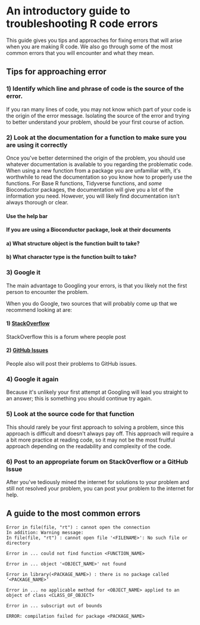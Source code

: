 # An introductory guide to troubleshooting R code errors

This guide gives you tips and approaches for fixing errors that will arise when 
you are making R code. We also go through some of the most common errors that 
you will encounter and what they mean. 

## Tips for approaching error

### 1) Identify which line and phrase of code is the source of the error.
If you ran many lines of code, you may not know which part of your code is the 
origin of the error message. Isolating the source of the error and trying to 
better understand your problem, should be your first course of action. 

### 2) Look at the documentation for a function to make sure you are using it correctly
Once you've better determined the origin of the problem, you should use whatever
documentation is available to you regarding the problematic code. When using 
a new function from a package you are unfamiliar with, it's worthwhile to read 
the documentation so you know how to properly use the functions. For Base R 
functions, Tidyverse functions, and *some* Bioconductor packages, the documentation
will give you a lot of the information you need. However, you will likely find
documentation isn't always thorough or clear. 


#### Use the help bar

#### If you are using a Bioconductor package, look at their documents

#### a) What structure object is the function built to take? 

#### b) What character type is the function built to take?  

### 3) Google it

The main advantage to Googling your errors, is that you likely not the first 
person to encounter the problem. 

When you do Google, two sources that will probably come up that we recommend 
looking at are:

#### 1) [StackOverflow](https://stackoverflow.com/)
StackOverflow this is a forum where people post

#### 2) [GitHub Issues](https://help.github.com/en/articles/about-issues)
People also will post their problems to GitHub issues.

### 4) Google it again
Because it's unlikely your first attempt at Googling will lead you straight
to an answer; this is something you should continue try again. 

### 5) Look at the source code for that function

This should rarely be your first approach to solving a problem, since this
approach is difficult and doesn't always pay off. 
This approach will require a a bit more practice at reading code, so it
may not be the most fruitful approach depending on the readability and 
complexity of the code. 

### 6) Post to an appropriate forum on StackOverflow or a GitHub Issue

After you've tediously mined the internet for solutions to your problem and 
still not resolved your problem, you can post your problem to the internet for
help. 


## A guide to the most common errors

```
Error in file(file, "rt") : cannot open the connection
In addition: Warning message:
In file(file, "rt") : cannot open file '<FILENAME>': No such file or directory
```
```
Error in ... could not find function <FUNCTION_NAME>
```

```
Error in ... object '<OBJECT_NAME>' not found
```

```
Error in library(<PACKAGE_NAME>) : there is no package called ‘<PACKAGE_NAME>’
```

```
Error in ... no applicable method for <OBJECT_NAME> applied to an object of class <CLASS_OF_OBJECT>
```

```
Error in ... subscript out of bounds
```

```
ERROR: compilation failed for package <PACKAGE_NAME>
```
